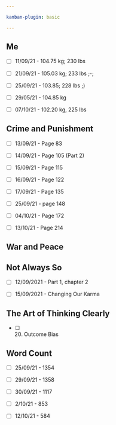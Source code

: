 ```yaml
---

kanban-plugin: basic

---
```


## Me

- [ ] 11/09/21 - 104.75 kg; 230 lbs
- [ ] 21/09/21 - 105.03 kg; 233 lbs ;-;
- [ ] 25/09/21 - 103.85; 228 lbs ;)
- [ ] 29/05/21 - 104.85 kg
- [ ] 07/10/21 - 102.20 kg, 225 lbs


## Crime and Punishment

- [ ] 13/09/21 - Page 83
- [ ] 14/09/21 - Page 105 (Part 2)
- [ ] 15/09/21 - Page 115
- [ ] 16/09/21 - Page 122
- [ ] 17/09/21 - Page 135
- [ ] 25/09/21 - page 148
- [ ] 04/10/21 - Page 172
- [ ] 13/10/21 - Page 214


## War and Peace



## Not Always So

- [ ] 12/09/2021 - Part 1, chapter 2
- [ ] 15/09/2021 - Changing Our Karma


## The Art of Thinking Clearly

- [ ] 20. Outcome Bias


## Word Count

- [ ] 25/09/21 - 1354
- [ ] 29/09/21 - 1358
- [ ] 30/09/21 - 1117
- [ ] 2/10/21 - 853
- [ ] 12/10/21 - 584



